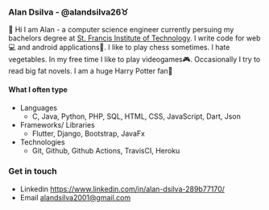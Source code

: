 ### Alan Dsilva - @alandsilva26♉
  👋 Hi I am Alan - a computer science engineer currently persuing my bachelors degree at [St. Francis Institute of Technology](https://www.sfit.ac.in/). I write code for web💻 and android applications📱. I like to play chess sometimes. I hate vegetables. In my free time I like to play videogames🎮. Occasionally I try to read big fat novels. I am a huge Harry Potter fan💜
  
#### What I often type
  * Languages
    - C, Java, Python, PHP, SQL, HTML, CSS, JavaScript, Dart, Json
  * Frameworks/ Libraries
    - Flutter, Django, Bootstrap, JavaFx
  * Technologies
    - Git, Github, Github Actions, TravisCI, Heroku
    
### Get in touch
  * Linkedin https://www.linkedin.com/in/alan-dsilva-289b77170/
  * Email alandsilva2001@gmail.com
